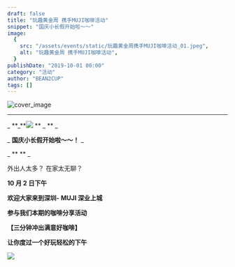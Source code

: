 ```yaml
---
draft: false
title: "玩趣黄金周 携手MUJI咖啡活动"
snippet: "国庆小长假开始啦～～"
image:
  {
    src: "/assets/events/static/玩趣黄金周携手MUJI咖啡活动_01.jpeg",
    alt: "玩趣黄金周 携手MUJI咖啡活动",
  }
publishDate: "2019-10-01 00:00"
category: "活动"
author: "BEAN2CUP"
tags: []
---
```


![cover_image](/assets/events/static/玩趣黄金周携手MUJI咖啡活动_01.jpeg)

<!-- # 玩趣黄金周 携手 MUJI 咖啡活动 -->

---

_
\*\*_**![](/assets/events/static/玩趣黄金周携手MUJI咖啡活动_02.jpeg)
** _ \*\* _

_ **国庆小长假开始啦～～！** _

_ \*\*
\*\* _

外出人太多？ 在家太无聊？

**10 月 2 日下午**

**欢迎大家来到深圳-** **MUJI 深业上城**

**参与我们本期的咖啡分享活动**

**【三分钟冲出满意好咖啡】**

**让你度过一个好玩轻松的下午**

![](/assets/events/static/玩趣黄金周携手MUJI咖啡活动_03.jpeg)
